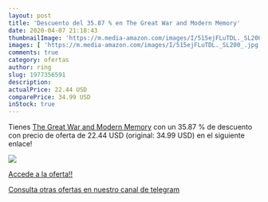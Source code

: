 ```yaml
---
layout: post
title: 'Descuento del 35.87 % en The Great War and Modern Memory'
date: 2020-04-07 21:18:43
thumbnailImage: 'https://m.media-amazon.com/images/I/515ejFLuTDL._SL200_.jpg'
images: [ 'https://m.media-amazon.com/images/I/515ejFLuTDL._SL200_.jpg' ]
comments: true
category: ofertas
author: ring
slug: 1977356591
description:
actualPrice: 22.44 USD
comparePrice: 34.99 USD
inStock: true
---
```


Tienes [The Great War and Modern Memory](https://www.amazon.com/dp/1977356591/?tag=redken08-20) con un 35.87 % de descuento con precio de oferta de 22.44 USD (original: 34.99 USD) en el siguiente enlace!

[![](https://m.media-amazon.com/images/I/515ejFLuTDL._SL200_.jpg)](https://www.amazon.com/dp/1977356591/?tag=redken08-20)

[Accede a la oferta!!](https://www.amazon.com/dp/1977356591/?tag=redken08-20)

[Consulta otras ofertas en nuestro canal de telegram](https://t.me/s/ofertas25)
